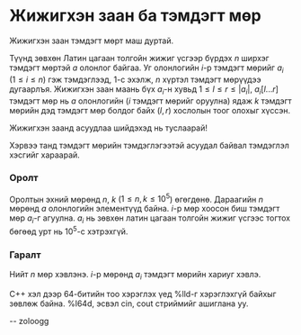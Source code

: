 Жижигхэн заан ба тэмдэгт мөр
============================
Жижигхэн заан тэмдэгт мөрт маш дуртай.

Түүнд зөвхөн Латин цагаан толгойн жижиг үсгээр бүрдэх $n$ ширхэг тэмдэгт мөртэй
$a$ олонлог байгаа. Уг олонлогийн $i$-р тэмдэгт мөрийг $a_i$ ($1 ≤ i ≤ n$) гэж
тэмдэглээд, 1-с эхэлж, $n$ хүртэл тэмдэгт мөрүүдээ дугаарлъя. Жижигхэн заан
маань бүх $a_i$-н хувьд $1 ≤ l ≤ r ≤ |a_i|$, $a_i [l ... r]$ тэмдэгт мөр нь $a$
олонлогийн ($i$ тэмдэгт мөрийг оруулна) ядаж $k$ тэмдэгт мөрийн дэд тэмдэгт мөр
болдог байх ($l,r$) хослолын тоог олохыг хүссэн.

Жижигхэн заанд асуудлаа шийдэхэд нь туслаарай!

Хэрвээ танд тэмдэгт мөрийн тэмдэглэгээтэй асуудал байвал тэмдэглэл хэсгийг хараарай.


### Оролт
Оролтын эхний мөрөнд $n$, $k$ ($1 ≤ n, k ≤ 10^5$) өгөгдөнө. Дараагийн $n$ мөрөнд
$a$ олонлогийн элементүүд байна. $i$-р мөр хоосон биш тэмдэгт мөр $a_i$-г
агуулна. $a_i$ нь зөвхөн латин цагаан толгойн жижиг үсгээс тогтох бөгөөд урт нь
$10^5$-с хэтрэхгүй.


### Гаралт
Нийт $n$ мөр хэвлэнэ. $i$-р мөрөнд $a_i$ тэмдэгт мөрийн хариуг хэвлэ.

C++ хэл дээр 64-битийн тоо хэрэглэх үед %lld-г хэрэглэхгүй байхыг зөвлөж байна.
%I64d, эсвэл cin, cout стриймийг ашиглана уу.

-- zoloogg
